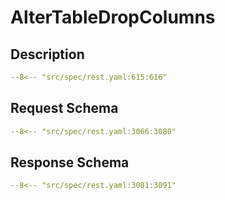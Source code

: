 # AlterTableDropColumns

## Description

```yaml
--8<-- "src/spec/rest.yaml:615:616"
```

## Request Schema

```yaml
--8<-- "src/spec/rest.yaml:3066:3080"
```
## Response Schema

```yaml
--8<-- "src/spec/rest.yaml:3081:3091"
```